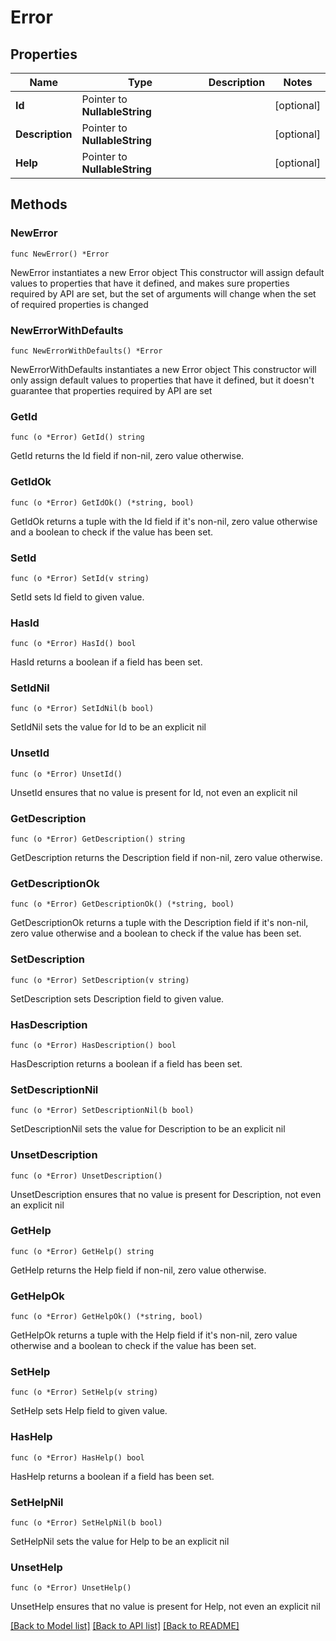# Error

## Properties

Name | Type | Description | Notes
------------ | ------------- | ------------- | -------------
**Id** | Pointer to **NullableString** |  | [optional] 
**Description** | Pointer to **NullableString** |  | [optional] 
**Help** | Pointer to **NullableString** |  | [optional] 

## Methods

### NewError

`func NewError() *Error`

NewError instantiates a new Error object
This constructor will assign default values to properties that have it defined,
and makes sure properties required by API are set, but the set of arguments
will change when the set of required properties is changed

### NewErrorWithDefaults

`func NewErrorWithDefaults() *Error`

NewErrorWithDefaults instantiates a new Error object
This constructor will only assign default values to properties that have it defined,
but it doesn't guarantee that properties required by API are set

### GetId

`func (o *Error) GetId() string`

GetId returns the Id field if non-nil, zero value otherwise.

### GetIdOk

`func (o *Error) GetIdOk() (*string, bool)`

GetIdOk returns a tuple with the Id field if it's non-nil, zero value otherwise
and a boolean to check if the value has been set.

### SetId

`func (o *Error) SetId(v string)`

SetId sets Id field to given value.

### HasId

`func (o *Error) HasId() bool`

HasId returns a boolean if a field has been set.

### SetIdNil

`func (o *Error) SetIdNil(b bool)`

 SetIdNil sets the value for Id to be an explicit nil

### UnsetId
`func (o *Error) UnsetId()`

UnsetId ensures that no value is present for Id, not even an explicit nil
### GetDescription

`func (o *Error) GetDescription() string`

GetDescription returns the Description field if non-nil, zero value otherwise.

### GetDescriptionOk

`func (o *Error) GetDescriptionOk() (*string, bool)`

GetDescriptionOk returns a tuple with the Description field if it's non-nil, zero value otherwise
and a boolean to check if the value has been set.

### SetDescription

`func (o *Error) SetDescription(v string)`

SetDescription sets Description field to given value.

### HasDescription

`func (o *Error) HasDescription() bool`

HasDescription returns a boolean if a field has been set.

### SetDescriptionNil

`func (o *Error) SetDescriptionNil(b bool)`

 SetDescriptionNil sets the value for Description to be an explicit nil

### UnsetDescription
`func (o *Error) UnsetDescription()`

UnsetDescription ensures that no value is present for Description, not even an explicit nil
### GetHelp

`func (o *Error) GetHelp() string`

GetHelp returns the Help field if non-nil, zero value otherwise.

### GetHelpOk

`func (o *Error) GetHelpOk() (*string, bool)`

GetHelpOk returns a tuple with the Help field if it's non-nil, zero value otherwise
and a boolean to check if the value has been set.

### SetHelp

`func (o *Error) SetHelp(v string)`

SetHelp sets Help field to given value.

### HasHelp

`func (o *Error) HasHelp() bool`

HasHelp returns a boolean if a field has been set.

### SetHelpNil

`func (o *Error) SetHelpNil(b bool)`

 SetHelpNil sets the value for Help to be an explicit nil

### UnsetHelp
`func (o *Error) UnsetHelp()`

UnsetHelp ensures that no value is present for Help, not even an explicit nil

[[Back to Model list]](../README.md#documentation-for-models) [[Back to API list]](../README.md#documentation-for-api-endpoints) [[Back to README]](../README.md)


